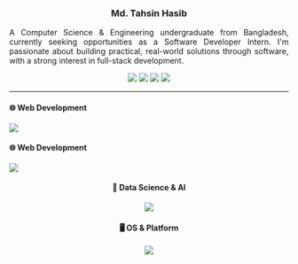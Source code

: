 
<div align="center">
  <p><h3>Md. Tahsin Hasib</h3></p>
  <p align="justify">A Computer Science & Engineering undergraduate from Bangladesh, currently seeking opportunities as a Software Developer Intern. I'm passionate about building practical, real-world solutions through software, with a strong interest in full-stack development.</p>
</div>

<div align="center">
<a href="https://drive.google.com/file/d/1XuPw0mz_IlVQLcXsanrZUjjnwdKbLUlL/view?usp=drive_link"><img src="https://img.shields.io/badge/TahsinHasibCV-255E63?style=flat&logo=About.me&logoColor=white"></a>
<a href="https://stackoverflow.com/users/21026575/tahsin-hasib"><img src = "https://aleen42.github.io/badges/src/stackoverflow.svg"></a>
  <a href="https://codeforces.com/profile/tahsinhasib"><img src = "https://codeforces-readme-stats.vercel.app/api/badge?username=tahsinhasib"></a>
  <a href="https://leetcode.com/tahsinhasib/"><img src = "https://img.shields.io/badge/-LeetCode-FFA116?style=flat&logo=LeetCode&logoColor=black"></a>
</div>

---



<div>
  <h4>🌐 Web Development</h4>
  <img src="https://skillicons.dev/icons?i=html,css,js,typescript,bootstrap,tailwindcss,nestjs,dotnet,nodejs,mysql,postgres,vscode,visualstudio,postman,figma,npm,git&perline=3"/>
  <h4>🌐 Web Development</h4>
  <img src="https://skillicons.dev/icons?i=r,python,tensorflow"/>
</div>


<div align="center">
  <h4>🧠 Data Science & AI</h4>
  <img src="https://skillicons.dev/icons?i=r,python,tensorflow"/>
</div>


<div align="center">
  <h4>🖥️ OS & Platform</h4>
  <img src="https://skillicons.dev/icons?i=windows,ubuntu"/>
</div>



